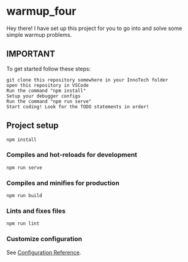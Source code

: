 # warmup_four

Hey there! I have set up this project for you to go into and solve some simple warmup problems.

## IMPORTANT
To get started follow these steps:
```
git clone this repository somewhere in your InnoTech folder
open this repository in VSCode
Run the command "npm install"
Setup your debugger configs
Run the command "npm run serve"
Start coding! Look for the TODO statements in order!
```

## Project setup
```
npm install
```

### Compiles and hot-reloads for development
```
npm run serve
```

### Compiles and minifies for production
```
npm run build
```

### Lints and fixes files
```
npm run lint
```

### Customize configuration
See [Configuration Reference](https://cli.vuejs.org/config/).
